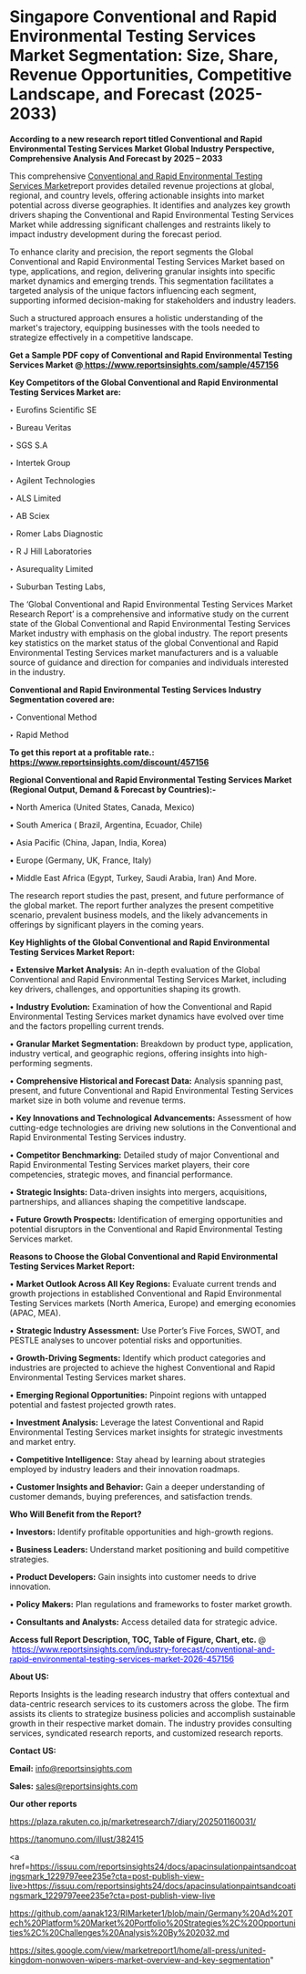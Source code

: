 # Singapore Conventional and Rapid Environmental Testing Services Market Segmentation: Size, Share, Revenue Opportunities, Competitive Landscape, and Forecast (2025-2033)

<strong>According to a new research report titled Conventional and Rapid Environmental Testing Services Market Global Industry Perspective, Comprehensive Analysis And Forecast by 2025 – 2033</strong>

This comprehensive <a href=https://www.reportsinsights.com/sample/457156>Conventional and Rapid Environmental Testing Services Market</a>report provides detailed revenue projections at global, regional, and country levels, offering actionable insights into market potential across diverse geographies. It identifies and analyzes key growth drivers shaping the Conventional and Rapid Environmental Testing Services Market while addressing significant challenges and restraints likely to impact industry development during the forecast period.

To enhance clarity and precision, the report segments the Global Conventional and Rapid Environmental Testing Services Market based on type, applications, and region, delivering granular insights into specific market dynamics and emerging trends. This segmentation facilitates a targeted analysis of the unique factors influencing each segment, supporting informed decision-making for stakeholders and industry leaders.

Such a structured approach ensures a holistic understanding of the market's trajectory, equipping businesses with the tools needed to strategize effectively in a competitive landscape.

<strong>Get a Sample PDF copy of Conventional and Rapid Environmental Testing Services Market </strong><strong>@<a href=https://www.reportsinsights.com/sample/457156 style=color:#0000ff;> https://www.reportsinsights.com/sample/457156</a></strong></font>

<strong>Key Competitors of the Global Conventional and Rapid Environmental Testing Services Market are:</strong>

‣ Eurofins Scientific SE

‣ Bureau Veritas

‣ SGS S.A

‣ Intertek Group

‣ Agilent Technologies

‣ ALS Limited

‣ AB Sciex

‣ Romer Labs Diagnostic

‣ R J Hill Laboratories

‣ Asurequality Limited

‣ Suburban Testing Labs,

The ‘Global Conventional and Rapid Environmental Testing Services Market Research Report’ is a comprehensive and informative study on the current state of the Global Conventional and Rapid Environmental Testing Services Market industry with emphasis on the global industry. The report presents key statistics on the market status of the global Conventional and Rapid Environmental Testing Services market manufacturers and is a valuable source of guidance and direction for companies and individuals interested in the industry.

<strong>Conventional and Rapid Environmental Testing Services Industry Segmentation covered are:</strong>

‣ Conventional Method

‣ Rapid Method

<strong>To get this report at a profitable rate.: <a href=https://www.reportsinsights.com/discount/457156 style=color:#0000ff;>https://www.reportsinsights.com/discount/457156</a></strong></font>

<strong>Regional Conventional and Rapid Environmental Testing Services Market (Regional Output, Demand &amp; Forecast by Countries):-</strong>

• North America (United States, Canada, Mexico)

• South America ( Brazil, Argentina, Ecuador, Chile)

• Asia Pacific (China, Japan, India, Korea)

• Europe (Germany, UK, France, Italy)

• Middle East Africa (Egypt, Turkey, Saudi Arabia, Iran) And More.

The research report studies the past, present, and future performance of the global market. The report further analyzes the present competitive scenario, prevalent business models, and the likely advancements in offerings by significant players in the coming years.

<strong>Key Highlights of the Global Conventional and Rapid Environmental Testing Services Market Report:</strong>

• <strong>Extensive Market Analysis:</strong> An in-depth evaluation of the Global Conventional and Rapid Environmental Testing Services Market, including key drivers, challenges, and opportunities shaping its growth.

• <strong>Industry Evolution:</strong> Examination of how the Conventional and Rapid Environmental Testing Services market dynamics have evolved over time and the factors propelling current trends.

• <strong>Granular Market Segmentation:</strong> Breakdown by product type, application, industry vertical, and geographic regions, offering insights into high-performing segments.

• <strong>Comprehensive Historical and Forecast Data:</strong> Analysis spanning past, present, and future Conventional and Rapid Environmental Testing Services market size in both volume and revenue terms.

• <strong>Key Innovations and Technological Advancements:</strong> Assessment of how cutting-edge technologies are driving new solutions in the Conventional and Rapid Environmental Testing Services industry.

• <strong>Competitor Benchmarking:</strong> Detailed study of major Conventional and Rapid Environmental Testing Services market players, their core competencies, strategic moves, and financial performance.

• <strong>Strategic Insights:</strong> Data-driven insights into mergers, acquisitions, partnerships, and alliances shaping the competitive landscape.

• <strong>Future Growth Prospects:</strong> Identification of emerging opportunities and potential disruptors in the Conventional and Rapid Environmental Testing Services market.

<strong>Reasons to Choose the Global Conventional and Rapid Environmental Testing Services Market Report:</strong>

• <strong>Market Outlook Across All Key Regions:</strong> Evaluate current trends and growth projections in established Conventional and Rapid Environmental Testing Services markets (North America, Europe) and emerging economies (APAC, MEA).

• <strong>Strategic Industry Assessment:</strong> Use Porter’s Five Forces, SWOT, and PESTLE analyses to uncover potential risks and opportunities.

• <strong>Growth-Driving Segments:</strong> Identify which product categories and industries are projected to achieve the highest Conventional and Rapid Environmental Testing Services market shares.

• <strong>Emerging Regional Opportunities:</strong> Pinpoint regions with untapped potential and fastest projected growth rates.

• <strong>Investment Analysis:</strong> Leverage the latest Conventional and Rapid Environmental Testing Services market insights for strategic investments and market entry.

• <strong>Competitive Intelligence:</strong> Stay ahead by learning about strategies employed by industry leaders and their innovation roadmaps.

• <strong>Customer Insights and Behavior:</strong> Gain a deeper understanding of customer demands, buying preferences, and satisfaction trends.

<strong>Who Will Benefit from the Report?</strong>

• <strong>Investors:</strong> Identify profitable opportunities and high-growth regions.

• <strong>Business Leaders:</strong> Understand market positioning and build competitive strategies.

• <strong>Product Developers:</strong> Gain insights into customer needs to drive innovation.

• <strong>Policy Makers:</strong> Plan regulations and frameworks to foster market growth.

• <strong>Consultants and Analysts:</strong> Access detailed data for strategic advice.
</ul>
<strong>Access full Report Description, TOC, Table of Figure, Chart, etc. </strong>@  <a href=https://www.reportsinsights.com/industry-forecast/conventional-and-rapid-environmental-testing-services-market-2026-457156 style=color:#0000ff;>https://www.reportsinsights.com/industry-forecast/conventional-and-rapid-environmental-testing-services-market-2026-457156</a></font>

<strong><strong>About US</strong>:</strong>

Reports Insights is the leading research industry that offers contextual and data-centric research services to its customers across the globe. The firm assists its clients to strategize business policies and accomplish sustainable growth in their respective market domain. The industry provides consulting services, syndicated research reports, and customized research reports.

<strong>Contact US:</strong>

<p class=""""><b>Email:</b> <a href=mailto:info@reportsinsights.com>info@reportsinsights.com</a></p>
<p class=""""><b>Sales:</b> <a href=mailto:sales@reportsinsights.com>sales@reportsinsights.com</a></p>

<strong>Our other reports</strong>

<a href=https://plaza.rakuten.co.jp/marketresearch7/diary/202501160031/>https://plaza.rakuten.co.jp/marketresearch7/diary/202501160031/</a>

<a href=https://tanomuno.com/illust/382415>https://tanomuno.com/illust/382415</a>

<a href=https://issuu.com/reportsinsights24/docs/apacinsulationpaintsandcoatingsmark_1229797eee235e?cta=post-publish-view-live>https://issuu.com/reportsinsights24/docs/apacinsulationpaintsandcoatingsmark_1229797eee235e?cta=post-publish-view-live</a>

<a href=https://github.com/aanak123/RIMarketer1/blob/main/Germany%20Ad%20Tech%20Platform%20Market%20Portfolio%20Strategies%2C%20Opportunities%2C%20Challenges%20Analysis%20By%202032.md>https://github.com/aanak123/RIMarketer1/blob/main/Germany%20Ad%20Tech%20Platform%20Market%20Portfolio%20Strategies%2C%20Opportunities%2C%20Challenges%20Analysis%20By%202032.md</a>

<a href=https://sites.google.com/view/marketreport1/home/all-press/united-kingdom-nonwoven-wipers-market-overview-and-key-segmentation>https://sites.google.com/view/marketreport1/home/all-press/united-kingdom-nonwoven-wipers-market-overview-and-key-segmentation</a>"
